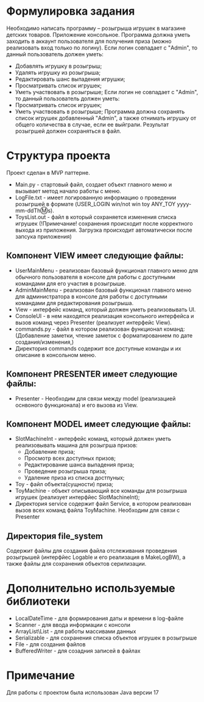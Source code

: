 # Формулировка задания 
Необходимо написать программу – розыгрыша игрушек в магазине детских товаров.
Приложение консольное. Программа должна уметь заходить в аккаунт пользователя для получения приза (можно реализовать вход только по логину).
Если логин совпадает с "Admin", то данный пользователь должен уметь:
- Добавлять игрушку в розыгрыш;
- Удалять игрушку из розыгрыша;
- Редактировать шанс выпадения игрушки;
- Просматривать список игрушек;
- Уметь участвовать в розыгрыше;
Если логин не совпадает с "Admin", то данный пользователь должен уметь:
- Просматривать список игрушек;
- Уметь участвовать в розыгрыше;
Программа должна сохранять список игрушек добавленный "Admin", а также отнимать игрушку от общего количества в случае, если ее выйграли.
Результат розыгршей должен сохраняться в файл.
# Структура проекта
Проект сделан в MVP паттерне.
- Main.py - стартовый файл, создает объект главного меню и вызывает метод начало работы с меню.
- LogFile.txt - имеет логированную информацию о проведении розыгршей в формате (USER_LOGIN win/not win toy ANY_TOY yyyy-mm-ddTh:m:s).
- ToysList.out - файл в который сохраняется изменения списка игрушек (!Примечание! сохранения происходит после корректного выхода из приложения. Загрузка происходит автоматически после запсука приложения)
## Компонент VIEW имеет следующие файлы:
- UserMainMenu - реализован базовый функционал главного меню для обычного пользователя в консоле для работы с доступными командами для его участия в розыгрыше.
- AdminMainMenu - реализован базовый функционал главного меню для администратора в консоле для работы с доступными командами для редактирования розыгрыша.
- View - интерфейс команд, который должен уметь реализовывать UI.
- ConsoleUI - в нем находятся реализация консольного интерфейса и вызов команд через Presenter (реализует интерфейс View).
- commands.py - файл в котором реализован функционал команд: (Добавление заметки, чтение заметок с форматированием по дате создания/изменения,)
- Директория commands содержит все доступные команды и их описание в консольном меню.
## Компонент PRESENTER имеет следующие файлы:
- Presenter - Необходим для связи между model (реализацией оснвоного функционала) и его вызова из View.
## Компонент MODEL имеет следующие файлы:
  - SlotMachineInt - интерфейс команд, который должен уметь реализовывать машина для розыгрша призов:
    - Добавление приза;
    - Просмотр всех доступных призов;
    - Редактирование шанса выпадения приза;
    - Проведение розыгрыша приза;
    - Удаление приза из списка достпуных;
  - Toy - файл объекта(сущности) приза;
  - ToyMachine - объект описывающий все команды для розыгрыша игрушек (реализует интерфйес SlotMachineInt);
  - Директория service содержит файл Service, в котором реализован вызов всех команд файла ToyMachine. Необходим для связи с Presenter 
## Директория file_system 
Cодержит файлы для создания файла отслеживания проведения розыгрышей (интерфйес Logable и его реализация в MakeLogBW), а также файлы для сохранения объектов серилизации.
# Дополнительно используемые библиотеки
- LocalDateTime - для формирования даты и времени в log-файле
- Scanner - для ввода информации с консоли 
- ArrayList\List - для работы массивами данных
- Serializable - для сохранения списка объектов игрушек в розыгрыше
- File - для создания файлов
- BufferedWriter - для созадния записей в файлах
# Примечание
Для работы с проектом была использован Java версии 17
